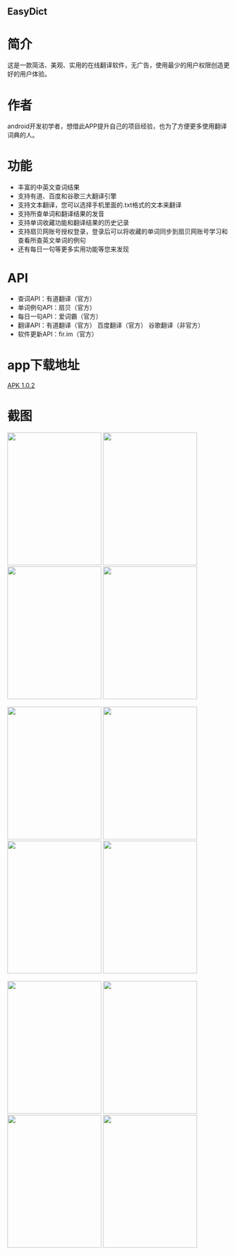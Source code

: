 ## EasyDict

# 简介

这是一款简洁、美观、实用的在线翻译软件，无广告，使用最少的用户权限创造更好的用户体验。

# 作者

android开发初学者，想借此APP提升自己的项目经验，也为了方便更多使用翻译词典的人。

# 功能

- 丰富的中英文查词结果
- 支持有道、百度和谷歌三大翻译引擎
- 支持文本翻译，您可以选择手机里面的.txt格式的文本来翻译
- 支持所查单词和翻译结果的发音
- 支持单词收藏功能和翻译结果的历史记录
- 支持扇贝网账号授权登录，登录后可以将收藏的单词同步到扇贝网账号学习和查看所查英文单词的例句
- 还有每日一句等更多实用功能等您来发现

# API

- 查词API：有道翻译（官方）
- 单词例句API：扇贝（官方）
- 每日一句API：爱词霸（官方）
- 翻译API：有道翻译（官方） 百度翻译（官方） 谷歌翻译（非官方）
- 软件更新API：fir.im（官方）

# app下载地址

<a href="http://fir.im/easydict">APK 1.0.2</a>

# 截图

<p>
  <img src="https://github.com/Veeson/easydict/blob/master/screenshot/Screenshot_2016-07-14-10-49-35_com.veeson.easydic.png" width="213" height="300"/>
  <img src="https://github.com/Veeson/easydict/blob/master/screenshot/Screenshot_2016-07-14-10-45-52_com.veeson.easydic.png" width="213" height="300"/>
  <img src="https://github.com/Veeson/easydict/blob/master/screenshot/Screenshot_2016-07-14-11-09-52_com.veeson.easydic.png" width="213" height="300"/>
  <img src="https://github.com/Veeson/easydict/blob/master/screenshot/Screenshot_2016-07-14-10-46-01_com.veeson.easydic.png" width="213" height="300"/>
</p>

<p>
  <img src="https://github.com/Veeson/easydict/blob/master/screenshot/Screenshot_2016-07-14-10-46-41_com.veeson.easydic.png" width="213" height="300"/>
  <img src="https://github.com/Veeson/easydict/blob/master/screenshot/Screenshot_2016-07-14-10-45-58_com.veeson.easydic.png" width="213" height="300"/>
  <img src="https://github.com/Veeson/easydict/blob/master/screenshot/Screenshot_2016-07-14-11-06-25_com.veeson.easydic.png" width="213" height="300"/>
  <img src="https://github.com/Veeson/easydict/blob/master/screenshot/Screenshot_2016-07-14-10-46-52_com.veeson.easydic.png" width="213" height="300"/>
</p>

<p>
  <img src="https://github.com/Veeson/easydict/blob/master/screenshot/Screenshot_2016-07-14-10-48-53_com.veeson.easydic.png" width="213" height="300"/>
  <img src="https://github.com/Veeson/easydict/blob/master/screenshot/Screenshot_2016-07-14-10-49-00_com.veeson.easydic.png" width="213" height="300"/>
  <img src="https://github.com/Veeson/easydict/blob/master/screenshot/Screenshot_2016-07-14-11-05-47_com.veeson.easydic.png" width="213" height="300"/>
  <img src="https://github.com/Veeson/easydict/blob/master/screenshot/Screenshot_2016-07-14-11-09-03_com.veeson.easydic.png" width="213" height="300"/>
</p>
